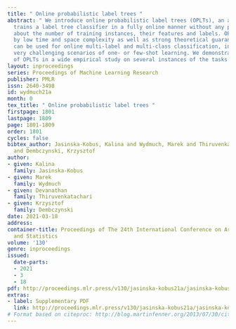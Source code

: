 ```yaml
---
title: " Online probabilistic label trees "
abstract: " We introduce online probabilistic label trees (OPLTs), an algorithm that
  trains a label tree classifier in a fully online manner without any prior knowledge
  about the number of training instances, their features and labels. OPLTs are characterized
  by low time and space complexity as well as strong theoretical guarantees. They
  can be used for online multi-label and multi-class classification, including the
  very challenging scenarios of one- or few-shot learning. We demonstrate the attractiveness
  of OPLTs in a wide empirical study on several instances of the tasks mentioned above. "
layout: inproceedings
series: Proceedings of Machine Learning Research
publisher: PMLR
issn: 2640-3498
id: wydmuch21a
month: 0
tex_title: " Online probabilistic label trees "
firstpage: 1801
lastpage: 1809
page: 1801-1809
order: 1801
cycles: false
bibtex_author: Jasinska-Kobus, Kalina and Wydmuch, Marek and Thiruvenkatachari, Devanathan
  and Dembczynski, Krzysztof
author:
- given: Kalina
  family: Jasinska-Kobus
- given: Marek
  family: Wydmuch
- given: Devanathan
  family: Thiruvenkatachari
- given: Krzysztof
  family: Dembczynski
date: 2021-03-18
address:
container-title: Proceedings of The 24th International Conference on Artificial Intelligence
  and Statistics
volume: '130'
genre: inproceedings
issued:
  date-parts:
  - 2021
  - 3
  - 18
pdf: http://proceedings.mlr.press/v130/jasinska-kobus21a/jasinska-kobus21a.pdf
extras:
- label: Supplementary PDF
  link: http://proceedings.mlr.press/v130/jasinska-kobus21a/jasinska-kobus21a-supp.pdf
# Format based on citeproc: http://blog.martinfenner.org/2013/07/30/citeproc-yaml-for-bibliographies/
---
```

